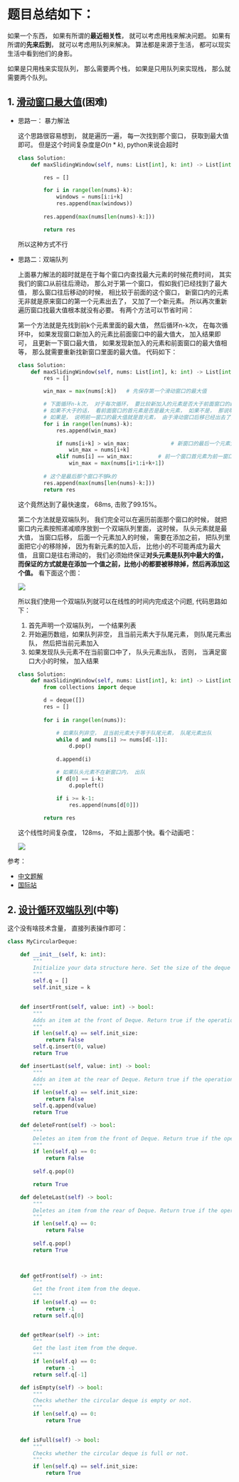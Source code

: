 # 题目总结如下：

如果一个东西， 如果有所谓的**最近相关性**， 就可以考虑用栈来解决问题。 如果有所谓的**先来后到**， 就可以考虑用队列来解决。 算法都是来源于生活， 都可以现实生活中看到他们的身影。

如果是只用栈来实现队列， 那么需要两个栈， 如果是只用队列来实现栈， 那么就需要两个队列。

## 1. [滑动窗口最大值](https://leetcode-cn.com/problems/sliding-window-maximum/)(困难)

* 思路一： 暴力解法

  这个思路很容易想到， 就是遍历一遍， 每一次找到那个窗口， 获取到最大值即可。 但是这个时间复杂度是$O(n*k)$, python来说会超时

  ```python
  class Solution:
      def maxSlidingWindow(self, nums: List[int], k: int) -> List[int]:
  
          res = []
  
          for i in range(len(nums)-k):
              windows = nums[i:i+k]
              res.append(max(windows))
          
          res.append(max(nums[len(nums)-k:]))
  
          return res
  ```

  所以这种方式不行

* 思路二：双端队列

  上面暴力解法的超时就是在于每个窗口内查找最大元素的时候花费时间， 其实我们的窗口从前往后滑动， 那么对于第一个窗口， 假如我们已经找到了最大值， 那么窗口往后移动的时候， 相比较于前面的这个窗口， 新窗口内的元素无非就是原来窗口的第一个元素出去了， 又加了一个新元素。 所以再次重新遍历窗口找最大值根本就没有必要。  有两个方法可以节省时间：

  第一个方法就是先找到前k个元素里面的最大值， 然后循环n-k次， 在每次循环中， 如果发现窗口新加入的元素比前面窗口中的最大值大， 加入结果即可， 且更新一下窗口最大值， 如果发现新加入的元素和前面窗口的最大值相等， 那么就需要重新找新窗口里面的最大值。 代码如下：
  
  ```python
  class Solution:
      def maxSlidingWindow(self, nums: List[int], k: int) -> List[int]:
          res = []
  
          win_max = max(nums[:k])   # 先保存第一个滑动窗口的最大值
  
          # 下面循环n-k次， 对于每次循环， 要比较新加入的元素是否大于前面窗口的最大元素， 如果大于直接加入结果， 且更新最大值
          # 如果不大于的话， 看前面窗口的首元素是否是最大元素， 如果不是， 那说明最大值在后面的窗口中， 已经加入到了结果
          # 如果是， 说明前一窗口的最大值就是首元素， 由于滑动窗口后移已经出去了， 新窗口里面需要重新找最大值
          for i in range(len(nums)-k):
              res.append(win_max)
  
              if nums[i+k] > win_max:             # 新窗口的最后一个元素大于win_max， 更新最大值
                  win_max = nums[i+k]
              elif nums[i] == win_max:        # 前一个窗口首元素为前一窗口最大值， 这时候需要重新在新窗口找最大
                  win_max = max(nums[i+1:i+k+1])
          
          # 这个是最后那个窗口不够k的
          res.append(max(nums[len(nums)-k:]))
          return res
  ```
  
  这个竟然达到了最快速度， 68ms, 击败了99.15%。
  
  
  
  第二个方法就是双端队列， 我们完全可以在遍历前面那个窗口的时候， 就把窗口内元素按照递减顺序放到一个双端队列里面， 这时候， 队头元素就是最大值， 当窗口后移， 后面一个元素加入的时候， 需要在添加之前， 把队列里面把它小的移除掉， 因为有新元素的加入后， 比他小的不可能再成为最大值， 且窗口是往右滑动的， 我们必须始终保证**对头元素是队列中最大的值， 而保证的方式就是在添加一个值之前，比他小的都要被移除掉，然后再添加这个值。** 看下面这个图：
  
  ![](img/1.png)
  
  所以我们使用一个双端队列就可以在线性的时间内完成这个问题, 代码思路如下：
  
  1. 首先声明一个双端队列， 一个结果列表
  2. 开始遍历数组，如果队列非空， 且当前元素大于队尾元素， 则队尾元素出队， 然后把当前元素加入
  3. 如果发现队头元素不在当前窗口中了， 队头元素出队， 否则， 当满足窗口大小的时候， 加入结果
  
  ```python
  class Solution:
      def maxSlidingWindow(self, nums: List[int], k: int) -> List[int]:
          from collections import deque
  
          d = deque([])
          res = []
      
          for i in range(len(nums)):
  
              # 如果队列非空， 且当前元素大于等于队尾元素， 队尾元素出队
              while d and nums[i] >= nums[d[-1]]:
                  d.pop()
              
              d.append(i)
  
              # 如果队头元素不在新窗口内， 出队
              if d[0] == i-k:
                  d.popleft()
  
              if i >= k-1:
                  res.append(nums[d[0]])
                
          return res
  ```
  
  这个线性时间复杂度， 128ms， 不如上面那个快。看个动画吧：
  
  ![](img/2.gif)

参考：

* [中文题解](https://leetcode-cn.com/problems/sliding-window-maximum/solution/)
* [国际站](https://leetcode.com/problems/sliding-window-maximum/discuss/65901/9-lines-Ruby-11-lines-Python-O(n))

## 2. [设计循环双端队列](https://leetcode-cn.com/problems/design-circular-deque/)(中等)

这个没有啥技术含量， 直接列表操作即可：

```python
class MyCircularDeque:

    def __init__(self, k: int):
        """
        Initialize your data structure here. Set the size of the deque to be k.
        """
        self.q = []
        self.init_size = k
        

    def insertFront(self, value: int) -> bool:
        """
        Adds an item at the front of Deque. Return true if the operation is successful.
        """
        if len(self.q) == self.init_size:
            return False
        self.q.insert(0, value)
        return True

    def insertLast(self, value: int) -> bool:
        """
        Adds an item at the rear of Deque. Return true if the operation is successful.
        """
        if len(self.q) == self.init_size:
            return False
        self.q.append(value)
        return True

    def deleteFront(self) -> bool:
        """
        Deletes an item from the front of Deque. Return true if the operation is successful.
        """
        if len(self.q) == 0:
            return False
        
        self.q.pop(0)

        return True

    def deleteLast(self) -> bool:
        """
        Deletes an item from the rear of Deque. Return true if the operation is successful.
        """
        if len(self.q) == 0:
            return False
        
        self.q.pop()
        return True

        

    def getFront(self) -> int:
        """
        Get the front item from the deque.
        """
        if len(self.q) == 0:
            return -1
        return self.q[0]
        

    def getRear(self) -> int:
        """
        Get the last item from the deque.
        """
        if len(self.q) == 0:
            return -1
        return self.q[-1]

    def isEmpty(self) -> bool:
        """
        Checks whether the circular deque is empty or not.
        """
        if len(self.q) == 0:
            return True
        

    def isFull(self) -> bool:
        """
        Checks whether the circular deque is full or not.
        """
        if len(self.q) == self.init_size:
            return True
```

